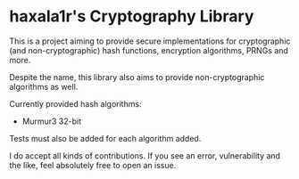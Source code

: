 # haxala1r's Cryptography Library
This is a project aiming to provide secure implementations for cryptographic
(and non-cryptographic) hash functions, encryption algorithms, PRNGs and more.

Despite the name, this library also aims to provide non-cryptographic algorithms
as well.

Currently provided hash algorithms:

- Murmur3 32-bit

Tests must also be added for each algorithm added.

I do accept all kinds of contributions. If you see an error, vulnerability and
the like, feel absolutely free to open an issue.
